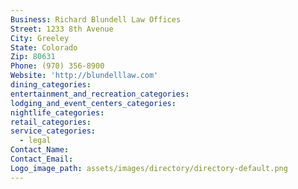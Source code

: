 ```yaml
---
Business: Richard Blundell Law Offices
Street: 1233 8th Avenue
City: Greeley
State: Colorado
Zip: 80631
Phone: (970) 356-8900
Website: 'http://blundelllaw.com'
dining_categories:
entertainment_and_recreation_categories:
lodging_and_event_centers_categories:
nightlife_categories:
retail_categories:
service_categories:
  - legal
Contact_Name:
Contact_Email:
Logo_image_path: assets/images/directory/directory-default.png
---
```



